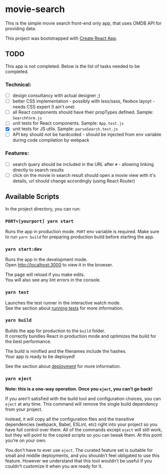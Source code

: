 # movie-search

This is the simple movie search front-end only app, that uses OMDB API for providing data.

This project was bootstrapped with [Create React App](https://github.com/facebook/create-react-app).

## TODO

This app is not completed. Below is the list of tasks needed to be completed.

### Technical:
- [ ] design consultancy with actual designer ;)
- [ ] better CSS implementation - possibly with less/sass, flexbox layoyt - needs CSS expert (I ain't one)
- [ ] all React components should have their propTypes defined. Sample: `SearchForm.js`
- [ ] unit tests for React components. Sample: `App.test.js`
- [x] unit tests for JS utils. Sample: `parseSearch.test.js`
- [ ] API key should not be hardcoded - should be injected from env variable during code compilation by webpack

### Features:
- [ ] search query should be included in the URL after `#` - allowing linking directly to search results
- [ ] click on the movie in search result should open a movie view with it's details, url should change accordingly (using React Router)

## Available Scripts

In the project directory, you can run:

### `PORT=[yourport] yarn start`

Runs the app in production mode. `PORT` env variable is required. Make sure to run `yarn build` for preparing production build before starting the app.

### `yarn start:dev`

Runs the app in the development mode.<br />
Open [http://localhost:3000](http://localhost:3000) to view it in the browser.

The page will reload if you make edits.<br />
You will also see any lint errors in the console.

### `yarn test`

Launches the test runner in the interactive watch mode.<br />
See the section about [running tests](https://facebook.github.io/create-react-app/docs/running-tests) for more information.

### `yarn build`

Builds the app for production to the `build` folder.<br />
It correctly bundles React in production mode and optimizes the build for the best performance.

The build is minified and the filenames include the hashes.<br />
Your app is ready to be deployed!

See the section about [deployment](https://facebook.github.io/create-react-app/docs/deployment) for more information.

### `yarn eject`

**Note: this is a one-way operation. Once you `eject`, you can’t go back!**

If you aren’t satisfied with the build tool and configuration choices, you can `eject` at any time. This command will remove the single build dependency from your project.

Instead, it will copy all the configuration files and the transitive dependencies (webpack, Babel, ESLint, etc) right into your project so you have full control over them. All of the commands except `eject` will still work, but they will point to the copied scripts so you can tweak them. At this point you’re on your own.

You don’t have to ever use `eject`. The curated feature set is suitable for small and middle deployments, and you shouldn’t feel obligated to use this feature. However we understand that this tool wouldn’t be useful if you couldn’t customize it when you are ready for it.
